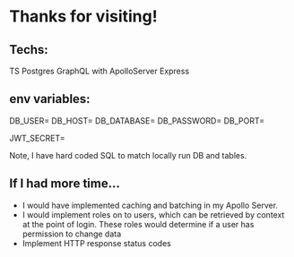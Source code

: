 # Thanks for visiting!

## Techs:
TS
Postgres
GraphQL with ApolloServer
Express

## env variables:

DB_USER=
DB_HOST=
DB_DATABASE=
DB_PASSWORD=
DB_PORT=

JWT_SECRET=

Note, I have hard coded SQL to match locally run DB and tables.

## If I had more time...

- I would have implemented caching and batching in my Apollo Server.
- I would implement roles on to users, which can be retrieved by context at the point of login. These roles would determine if a user has permission to change data
- Implement HTTP response status codes

